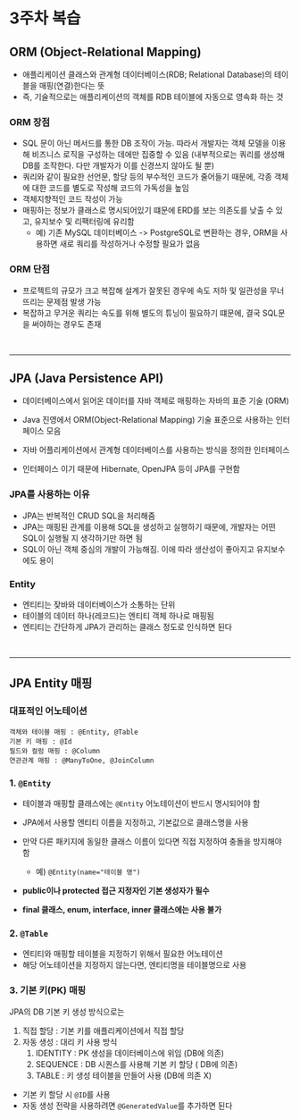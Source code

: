# 3주차 복습

## ORM (Object-Relational Mapping)

- 애플리케이션 클래스와 관계형 데이터베이스(RDB; Relational Database)의 테이블을 매핑(연결)한다는 뜻
- 즉, 기술적으로는 애플리케이션의 객체를 RDB 테이블에 자동으로 영속화 하는 것

### ORM 장점

- SQL 문이 아닌 메서드를 통한 DB 조작이 가능. 따라서 개발자는 객체 모델을 이용해 비즈니스 로직을 구성하는 데에만 집중할 수 있음
  (내부적으로는 쿼리를 생성해 DB를 조작한다. 다만 개발자가 이를 신경쓰지 않아도 될 뿐)
- 쿼리와 같이 필요한 선언문, 할당 등의 부수적인 코드가 줄어들기 때문에, 각종 객체에 대한 코드를 별도로 작성해 코드의 가독성을 높임
- 객체지향적인 코드 작성이 가능
- 매핑하는 정보가 클래스로 명시되어있기 떄문에 ERD를 보는 의존도를 낮출 수 있고, 유지보수 및 리팩터링에 유리함
  - 예) 기존 MySQL 데이터베이스 -> PostgreSQL로 변환하는 경우, ORM을 사용하면 새로 쿼리를 작성하거나 수정할 필요가 없음

### ORM 단점

- 프로젝트의 규모가 크고 복잡해 설계가 잘못된 경우에 속도 저하 및 일관성을 무너뜨리는 문제점 발생 가능
- 복잡하고 무거운 쿼리는 속도를 위해 별도의 튜닝이 필요하기 떄문에, 결국 SQL문을 써야하는 경우도 존재

<br />
<hr />

## JPA (Java Persistence API)

- 데이터베이스에서 읽어온 데이터를 자바 객체로 매핑하는 자바의 표준 기술 (ORM)

- Java 진영에서 ORM(Object-Relational Mapping) 기술 표준으로 사용하는 인터페이스 모음
- 자바 어플리케이션에서 관계형 데이터베이스를 사용하는 방식을 정의한 인터페이스
- 인터페이스 이기 때문에 Hibernate, OpenJPA 등이 JPA를 구현함

### JPA를 사용하는 이유

- JPA는 반복적인 CRUD SQL을 처리해줌
- JPA는 매핑된 관계를 이용해 SQL을 생성하고 실행하기 때문에, 개발자는 어떤 SQL이 실행될 지 생각하기만 하면 됨
- SQL이 아닌 객체 중심의 개발이 가능해짐. 이에 따라 생산성이 좋아지고 유지보수에도 용이

### Entity

- 엔티티는 잦바와 데이터베이스가 소통하는 단위
- 테이블의 데이터 하나(레코드)는 엔티티 객체 하나로 매핑됨
- 엔티티는 간단하게 JPA가 관리하는 클래스 정도로 인식하면 된다

<br />
<hr />

## JPA Entity 매핑

### 대표적인 어노테이션

```
객체와 테이블 매핑 : @Entity, @Table
기본 키 매핑 : @Id
필드와 컬럼 매핑 : @Column
연관관계 매핑 : @ManyToOne, @JoinColumn
```

### 1. `@Entity`

- 테이블과 매핑할 클래스에는 `@Entity` 어노테이션이 반드시 명시되어야 함

- JPA에서 사용할 엔티티 이름을 지정하고, 기본값으로 클래스명을 사용
- 만약 다른 패키지에 동일한 클래스 이름이 있다면 직접 지정하여 충돌을 방지해야 함

  - 예)
    `@Entity(name="테이블 명")`

- **public이나 protected 접근 지정자인 기본 생성자가 필수**
- **final 클래스, enum, interface, inner 클래스에는 사용 불가**

### 2. `@Table`

- 엔티티와 매핑할 테이블을 지정하기 위해서 필요한 어노테이션
- 해당 어노테이션을 지정하지 않는다면, 엔티티명을 테이블명으로 사용

### 3. 기본 키(PK) 매핑

JPA의 DB 기본 키 생성 방식으로는

1. 직접 할당 : 기본 키를 애플리케이션에서 직접 할당
2. 자동 생성 : 대리 키 사용 방식
   1. IDENTITY : PK 생성을 데이터베이스에 위임 (DB에 의존)
   2. SEQUENCE : DB 시퀀스를 사용해 기본 키 할당 ( DB에 의존)
   3. TABLE : 키 생성 테이블을 만들어 사용 (DB에 의존 X)

- 기본 키 할당 시 `@ID`를 사용
- 자동 생성 전략을 사용하려면 `@GeneratedValue`를 추가하면 된다
